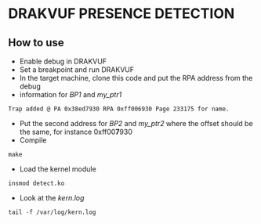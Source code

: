 # DRAKVUF PRESENCE DETECTION

## How to use
* Enable debug in DRAKVUF
* Set a breakpoint and run DRAKVUF
* In the target machine, clone this code and put the RPA address from the debug
* information for _BP1_ and _my\_ptr1_
```
Trap added @ PA 0x38ed7930 RPA 0xff006930 Page 233175 for name.
```
* Put the second address for _BP2_ and _my\_ptr2_ where the offset should be the same, for instance 0xff00**7**930
* Compile
```
make
```
* Load the kernel module
```
insmod detect.ko
```
* Look at the _kern.log_
```
tail -f /var/log/kern.log
```
